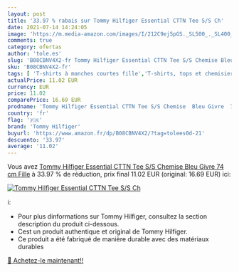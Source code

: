 ```yaml
---
layout: post
title: '33.97 % rabais sur Tommy Hilfiger Essential CTTN Tee S/S Ch'
date: 2021-07-14 14:24:05
image: 'https://m.media-amazon.com/images/I/212C9ej5pGS._SL500_._SL400_.jpg'
comments: true
category: ofertas
author: 'tole.es'
slug: 'B08CBNV4X2-fr Tommy Hilfiger Essential CTTN Tee S/S Chemise Bleu Givre...'
sku: 'B08CBNV4X2-fr'
tags: [ 'T-shirts à manches courtes fille','T-shirts, tops et chemisiers fille','Vêtements','Vêtements fille','tommy hilfiger', ]
actualPrice: 11.02 EUR
currency: EUR
price: 11.02
comparePrice: 16.69 EUR
prodname: 'Tommy Hilfiger Essential CTTN Tee S/S Chemise  Bleu Givre  74 cm Fille'
country: 'fr'
flag: '🇫🇷'
brand: 'Tommy Hilfiger'
buyurl: 'https://www.amazon.fr/dp/B08CBNV4X2/?tag=tolees0d-21'
descuento: '33.97'
average: '11.02'
---
```


Vous avez [Tommy Hilfiger Essential CTTN Tee S/S Chemise  Bleu Givre  74 cm Fille](https://www.amazon.fr/dp/B08CBNV4X2/?tag=tolees0d-21)  à  33.97 % de réduction, prix final  11.02 EUR (original: 16.69 EUR) ici:

[![Tommy Hilfiger Essential CTTN Tee S/S Ch](https://m.media-amazon.com/images/I/212C9ej5pGS._SL500_._SL400_.jpg)](https://www.amazon.fr/dp/B08CBNV4X2/?tag=tolees0d-21)

ℹ️:

- Pour plus dinformations sur Tommy Hilfiger, consultez la section description du produit ci-dessous.
- Cest un produit authentique et original de Tommy Hilfiger.
- Ce produit a été fabriqué de manière durable avec des matériaux durables

[🛒 Achetez-le maintenant!!](https://www.amazon.fr/dp/B08CBNV4X2/?tag=tolees0d-21)
